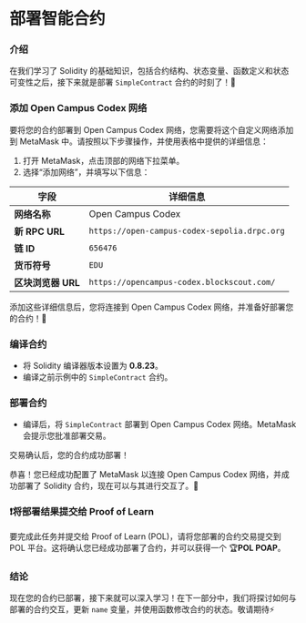 # 部署智能合约  

### 介绍  

在我们学习了 Solidity 的基础知识，包括合约结构、状态变量、函数定义和状态可变性之后，接下来就是部署 `SimpleContract` 合约的时刻了！🚀  

### 添加 Open Campus Codex 网络  

要将您的合约部署到 Open Campus Codex 网络，您需要将这个自定义网络添加到 MetaMask 中。请按照以下步骤操作，并使用表格中提供的详细信息：  

1. 打开 MetaMask，点击顶部的网络下拉菜单。  
2. 选择“添加网络”，并填写以下信息：  

| **字段**              | **详细信息**                              |
|-----------------------|------------------------------------------|
| **网络名称**          | Open Campus Codex                        |
| **新 RPC URL**        | `https://open-campus-codex-sepolia.drpc.org` |
| **链 ID**             | `656476`                                 |
| **货币符号**          | `EDU`                                    |
| **区块浏览器 URL**    | `https://opencampus-codex.blockscout.com/` |

添加这些详细信息后，您将连接到 Open Campus Codex 网络，并准备好部署您的合约！🎉  

### 编译合约  

- 将 Solidity 编译器版本设置为 **0.8.23**。  
- 编译之前示例中的 `SimpleContract` 合约。  

### 部署合约  

- 编译后，将 `SimpleContract` 部署到 Open Campus Codex 网络。MetaMask 会提示您批准部署交易。  

交易确认后，您的合约成功部署！  

恭喜！您已经成功配置了 MetaMask 以连接 Open Campus Codex 网络，并成功部署了 Solidity 合约，现在可以与其进行交互了。🎉  

### ❗将部署结果提交给 Proof of Learn  

要完成此任务并提交给 Proof of Learn (POL)，请将您部署的合约交易提交到 POL 平台。这将确认您已经成功部署了合约，并可以获得一个 🏆**POL POAP**。  

### 结论  

现在您的合约已部署，接下来就可以深入学习！在下一部分中，我们将探讨如何与部署的合约交互，更新 `name` 变量，并使用函数修改合约的状态。敬请期待⚡